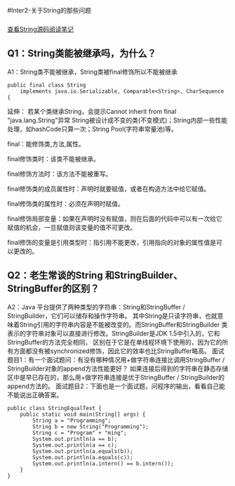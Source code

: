 #Inter2-关于String的那些问题

###
[查看String源码阅读笔记](https://github.com/mynawang/Java-Source-Code-Learning/blob/master/src/main/java/com/sedion/mynawang/java8/lang/TString.java)

Q1：String类能被继承吗，为什么？
--------------------------------
A1：String类不能被继承，String类被final修饰所以不能被继承
```
public final class String
    implements java.io.Serializable, Comparable<String>, CharSequence {
```
延伸：
若某个类继承String，会提示Cannot inherit from final "java.lang.String"异常
String被设计成不变的类(不变模式)；String内部一些性能处理，如hashCode只算一次；String Pool(字符串常量池)等。

final：能修饰类,方法,属性。

final修饰类时：该类不能被继承。

final修饰方法时：该方法不能被重写。

final修饰类的成员属性时：声明时就要赋值，或者在构造方法中给它赋值。

final修饰类的属性时：必须在声明时赋值。

final修饰局部变量：如果在声明时没有赋值，则在后面的代码中可以有一次给它赋值的机会，一旦赋值则该变量的值不可更改。

final修饰的变量是引用类型时：指引用不能更改，引用指向的对象的属性值是可以更改的。

Q2：老生常谈的String 和StringBuilder、StringBuffer的区别？
--------------------------------
A2：Java 平台提供了两种类型的字符串：String和StringBuffer / StringBuilder，它们可以储存和操作字符串。
其中String是只读字符串，也就意味着String引用的字符串内容是不能被改变的。而StringBuffer和StringBuilder
类表示的字符串对象可以直接进行修改。StringBuilder是JDK 1.5中引入的，它和StringBuffer的方法完全相同，
区别在于它是在单线程环境下使用的，因为它的所有方面都没有被synchronized修饰，因此它的效率也比StringBuffer略高。
面试题目1：有一个面试题问：有没有哪种情况用+做字符串连接比调用StringBuffer / StringBuilder对象的append方法性能更好？
如果连接后得到的字符串在静态存储区中是早已存在的，那么用+做字符串连接是优于StringBuffer / StringBuilder的append方法的。
面试题目2：下面也是一个面试题，问程序的输出，看看自己能不能说出正确答案。
```
public class StringEqualTest {
    public static void main(String[] args) {
        String a = "Programming";
        String b = new String("Programming");
        String c = "Program" + "ming";
        System.out.println(a == b);
        System.out.println(a == c);
        System.out.println(a.equals(b));
        System.out.println(a.equals(c));
        System.out.println(a.intern() == b.intern());
    }
}
```